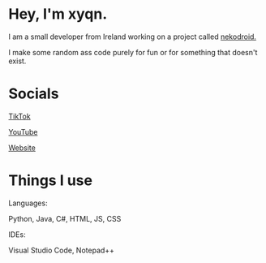 # Hey, I'm xyqn. 
I am a small developer from Ireland working on a project called [nekodroid.](https://github.com/nekodroid-oss)

I make some random ass code purely for fun or for something that doesn't exist.
# Socials
[TikTok](https://tiktok.com/@mbrpartitionscheme)

[YouTube](https://youtube.com/@xyqn)

[Website](https://xyqn.xyz)
# Things I use
Languages:

Python, Java, C#, HTML, JS, CSS

IDEs:

Visual Studio Code, Notepad++
